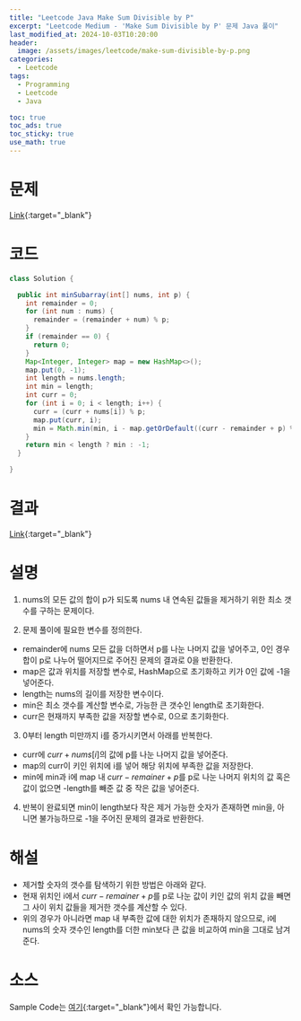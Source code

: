 ```yaml
---
title: "Leetcode Java Make Sum Divisible by P"
excerpt: "Leetcode Medium - 'Make Sum Divisible by P' 문제 Java 풀이"
last_modified_at: 2024-10-03T10:20:00
header:
  image: /assets/images/leetcode/make-sum-divisible-by-p.png
categories:
  - Leetcode
tags:
  - Programming
  - Leetcode
  - Java

toc: true
toc_ads: true
toc_sticky: true
use_math: true
---
```

# 문제
[Link](https://leetcode.com/problems/make-sum-divisible-by-p/){:target="_blank"}

# 코드
```java
class Solution {

  public int minSubarray(int[] nums, int p) {
    int remainder = 0;
    for (int num : nums) {
      remainder = (remainder + num) % p;
    }
    if (remainder == 0) {
      return 0;
    }
    Map<Integer, Integer> map = new HashMap<>();
    map.put(0, -1);
    int length = nums.length;
    int min = length;
    int curr = 0;
    for (int i = 0; i < length; i++) {
      curr = (curr + nums[i]) % p;
      map.put(curr, i);
      min = Math.min(min, i - map.getOrDefault((curr - remainder + p) % p, -length));
    }
    return min < length ? min : -1;
  }

}
```

# 결과
[Link](https://leetcode.com/problems/make-sum-divisible-by-p/submissions/1409943523/){:target="_blank"}

# 설명
1. nums의 모든 값의 합이 p가 되도록 nums 내 연속된 값들을 제거하기 위한 최소 갯수를 구하는 문제이다.

2. 문제 풀이에 필요한 변수를 정의한다.
- remainder에 nums 모든 값을 더하면서 p를 나눈 나머지 값을 넣어주고, 0인 경우 합이 p로 나누어 떨어지므로 주어진 문제의 결과로 0을 반환한다.
- map은 값과 위치를 저장할 변수로, HashMap으로 초기화하고 키가 0인 값에 -1을 넣어준다.
- length는 nums의 길이를 저장한 변수이다.
- min은 최소 갯수를 계산할 변수로, 가능한 큰 갯수인 length로 초기화한다.
- curr은 현재까지 부족한 값을 저장할 변수로, 0으로 초기화한다.

3. 0부터 length 미만까지 i를 증가시키면서 아래를 반복한다.
- curr에 $curr + nums[i]$의 값에 p를 나눈 나머지 값을 넣어준다.
- map의 curr이 키인 위치에 i를 넣어 해당 위치에 부족한 값을 저장한다.
- min에 min과 i에 map 내 $curr - remainer + p$를 p로 나눈 나머지 위치의 값 혹은 값이 없으면 -length를 빼준 값 중 작은 값을 넣어준다.

4. 반복이 완료되면 min이 length보다 작은 제거 가능한 숫자가 존재하면 min을, 아니면 불가능하므로 -1을 주어진 문제의 결과로 반환한다.

# 해설
- 제거할 숫자의 갯수를 탐색하기 위한 방법은 아래와 같다.
- 현재 위치인 i에서 $curr - remainer + p$를 p로 나눈 값이 키인 값의 위치 값을 빼면 그 사이 위치 값들을 제거한 갯수를 계산할 수 있다.
- 위의 경우가 아니라면 map 내 부족한 값에 대한 위치가 존재하지 않으므로, i에 nums의 숫자 갯수인 length를 더한 min보다 큰 값을 비교하여 min을 그대로 남겨준다.

# 소스
Sample Code는 [여기](https://github.com/GracefulSoul/leetcode/blob/master/src/main/java/gracefulsoul/problems/MakeSumDivisibleByP.java){:target="_blank"}에서 확인 가능합니다.